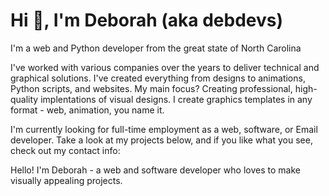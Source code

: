# Hi 👋, I'm Deborah (aka debdevs)

I'm a web and Python developer from the great state of North Carolina

I've worked with various companies over the years to deliver technical and graphical solutions. I've created everything from designs to animations, Python scripts, and websites. My main focus? Creating professional, high-quality implentations of visual designs. I create graphics templates in any format - web, animation, you name it. 


I'm currently looking for full-time employment as a web, software, or Email developer. Take a look at my projects below, and if you like what you see, check out my contact info:



Hello! I'm Deborah - a web and software developer who loves to make visually appealing projects.
<!---
debdevs/debdevs is a ✨ special ✨ repository because its `README.md` (this file) appears on your GitHub profile.
You can click the Preview link to take a look at your changes.
--->
